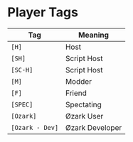# Player Tags
Tag | Meaning
--- | --------
`[H]` | Host
`[SH]` | Script Host | RDR
`[SC-H]` | Script Host | GTA
`[M]` | Modder
`[F]` | Friend
`[SPEC]` | Spectating
`[Ozark]` | Øzark User | RDR
`[Ozark - Dev]` | Øzark Developer | RDR
